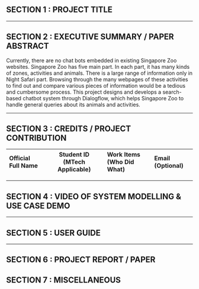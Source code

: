 
## SECTION 1 : PROJECT TITLE

---

## SECTION 2 : EXECUTIVE SUMMARY / PAPER ABSTRACT
Currently, there are no chat bots embedded in existing Singapore Zoo websites. Singapore Zoo has five main part. In each part, it has many kinds of zones, activities and animals. There is a large range of information only in Night Safari part.  Browsing through the many webpages of these activities to find out and compare various pieces of information would be a tedious and cumbersome process.
This project designs and develops a search-based chatbot system through Dialogflow, which helps Singapore Zoo to handle general queries about its animals and activities. 

---

## SECTION 3 : CREDITS / PROJECT CONTRIBUTION

| Official Full Name  | Student ID (MTech Applicable)  | Work Items (Who Did What) | Email (Optional) |
| :------------ |:---------------:| :-----| :-----|

---

## SECTION 4 : VIDEO OF SYSTEM MODELLING & USE CASE DEMO



---

## SECTION 5 : USER GUIDE


---

## SECTION 6 : PROJECT REPORT / PAPER


## SECTION 7 : MISCELLANEOUS


